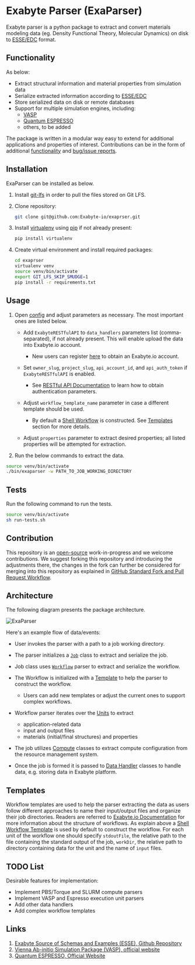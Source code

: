 # Exabyte Parser (ExaParser)

Exabyte parser is a python package to extract and convert materials modeling data (eg. Density Functional Theory, Molecular Dynamics) on disk to [ESSE/EDC](https://github.com/Exabyte-io/exabyte-esse) format.

## Functionality

As below:

- Extract structural information and material properties from simulation data
- Serialize extracted information according to [ESSE/EDC](https://github.com/Exabyte-io/exabyte-esse)
- Store serialized data on disk or remote databases
- Support for multiple simulation engines, including:
  - [VASP](#links)
  - [Quantum ESPRESSO](#links)
  - others, to be added

The package is written in a modular way easy to extend for additional applications and properties of interest. Contributions can be in the form of additional [functionality](#todo-list) and [bug/issue reports](https://help.github.com/articles/creating-an-issue/).

## Installation

ExaParser can be installed as below.

1. Install [git-lfs](https://help.github.com/articles/installing-git-large-file-storage/) in order to pull the files stored on Git LFS.

1. Clone repository:
    
    ```bash
    git clone git@github.com:Exabyte-io/exaprser.git
    ```

1. Install [virtualenv](https://virtualenv.pypa.io/en/stable/) using [pip](https://pip.pypa.io/en/stable/) if not already present:

    ```bash
    pip install virtualenv
    ```

1. Create virtual environment and install required packages:

    ```bash
    cd exaprser
    virtualenv venv
    source venv/bin/activate
    export GIT_LFS_SKIP_SMUDGE=1
    pip install -r requirements.txt
    ```

## Usage

1. Open [config](config) and adjust parameters as necessary. The most important ones are listed below.

    - Add `ExabyteRESTfulAPI` to `data_handlers` parameters list (comma-separated), if not already present. This will enable upload the data into Exabyte.io account.
    
        - New users can register [here](https://platform.exabyte.io/register) to obtain an Exabyte.io account.
    
    - Set `owner_slug`, `project_slug`, `api_account_id`, and `api_auth_token` if `ExabyteRESTfulAPI` is enabled.
    
        - See [RESTful API Documentation](https://docs.exabyte.io/rest-api/overview/) to learn how to obtain authentication parameters.
    
    - Adjust `workflow_template_name` parameter in case a different template should be used.
    
        - By default a [Shell Workflow](src/templates/shell.json) is constructed. See [Templates](#templates) section for more details.
    
    - Adjust `properties` parameter to extract desired properties; all listed properties will be attempted for extraction.

1. Run the below commands to extract the data.

```bash
source venv/bin/activate
./bin/exaparser -w PATH_TO_JOB_WORKING_DIRECTORY
```

## Tests

Run the following command to run the tests.

```bash
source venv/bin/activate
sh run-tests.sh
```

## Contribution

This repository is an [open-source](LICENSE.md) work-in-progress and we welcome contributions. We suggest forking this repository and introducing the adjustments there, the changes in the fork can further be considered for merging into this repository as explained in [GitHub Standard Fork and Pull Request Workflow](https://gist.github.com/Chaser324/ce0505fbed06b947d962).

## Architecture

The following diagram presents the package architecture.

![ExaParser](https://user-images.githubusercontent.com/10528238/53663156-dd876e00-3c19-11e9-868f-41946199eca4.png)

Here's an example flow of data/events:

- User invokes the parser with a path to a job working directory.

- The parser initializes a [`Job`](src/job/__init__.py) class to extract and serialize the job.
 
- Job class uses [`Workflow`](src/workflow/workflow.py) parser to extract and serialize the workflow.

- The Workflow is initialized with a [Template](#templates) to help the parser to construct the workflow.

    - Users can add new templates or adjust the current ones to support complex workflows.

- Workflow parser iterates over the [Units](src/workflow/units) to extract 

    - application-related data
    - input and output files
    - materials (initial/final structures) and properties

- The job utilizes [Compute](src/job/compute) classes to extract compute configuration from the resource management system.

- Once the job is formed it is passed to [Data Handler](src/data/handlers) classes to handle data, e.g. storing data in Exabyte platform.

## Templates

Workflow templates are used to help the parser extracting the data as users follow different approaches to name their input/output files and organize their job directories. Readers are referred to [Exabyte.io Documentation](https://docs.exabyte.io/workflows/overview/) for more information about the structure of workflows. As explain above a [Shell Workflow Template](src/templates/shell.json) is used by default to construct the workflow. For each unit of the workflow one should specify `stdoutFile`, the relative path to the file containing the standard output of the job, `workDir`, the relative path to directory containing data for the unit and the name of `input` files.

## TODO List

Desirable features for implementation:

- Implement PBS/Torque and SLURM compute parsers
- Implement VASP and Espresso execution unit parsers
- Add other data handlers
- Add complex workflow templates

## Links

1. [Exabyte Source of Schemas and Examples (ESSE), Github Repository](https://github.com/exabyte-io/exabyte-esse)
1. [Vienna Ab-initio Simulation Package (VASP), official website](https://cms.mpi.univie.ac.at/vasp/)
1. [Quantum ESPRESSO, Official Website](https://www.quantum-espresso.org/)

